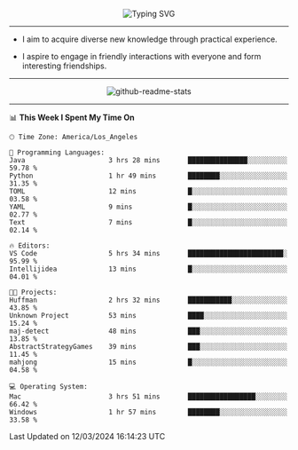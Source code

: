 <p align="center">
  <img src="https://readme-typing-svg.demolab.com?font=Fira+Code&weight=500&size=32&duration=2500&pause=1600&center=true&vCenter=true&random=false&width=1024&height=64&lines=Hi+there+%F0%9F%91%8B;I'm+delighted+you+could+make+it+here+%F0%9F%8E%89;I'm+Harry%2C+a+college+student+still+finding+my+way" alt="Typing SVG" />
</p>


---


- I aim to acquire diverse new knowledge through practical experience.

- I aspire to engage in friendly interactions with everyone and form interesting friendships.


---


<p align="center">
  <img src="https://github-readme-stats.vercel.app/api?username=Harry-Jing&show_icons=true" alt="github-readme-stats"/>
</p>


---

<!--START_SECTION:waka-->
📊 **This Week I Spent My Time On** 

```text
🕑︎ Time Zone: America/Los_Angeles

💬 Programming Languages: 
Java                     3 hrs 28 mins       ███████████████░░░░░░░░░░   59.78 % 
Python                   1 hr 49 mins        ████████░░░░░░░░░░░░░░░░░   31.35 % 
TOML                     12 mins             █░░░░░░░░░░░░░░░░░░░░░░░░   03.58 % 
YAML                     9 mins              █░░░░░░░░░░░░░░░░░░░░░░░░   02.77 % 
Text                     7 mins              █░░░░░░░░░░░░░░░░░░░░░░░░   02.14 % 

🔥 Editors: 
VS Code                  5 hrs 34 mins       ████████████████████████░   95.99 % 
Intellijidea             13 mins             █░░░░░░░░░░░░░░░░░░░░░░░░   04.01 % 

🐱‍💻 Projects: 
Huffman                  2 hrs 32 mins       ███████████░░░░░░░░░░░░░░   43.85 % 
Unknown Project          53 mins             ████░░░░░░░░░░░░░░░░░░░░░   15.24 % 
maj-detect               48 mins             ███░░░░░░░░░░░░░░░░░░░░░░   13.85 % 
AbstractStrategyGames    39 mins             ███░░░░░░░░░░░░░░░░░░░░░░   11.45 % 
mahjong                  15 mins             █░░░░░░░░░░░░░░░░░░░░░░░░   04.58 % 

💻 Operating System: 
Mac                      3 hrs 51 mins       █████████████████░░░░░░░░   66.42 % 
Windows                  1 hr 57 mins        ████████░░░░░░░░░░░░░░░░░   33.58 % 
```


 Last Updated on 12/03/2024 16:14:23 UTC
<!--END_SECTION:waka-->
